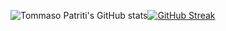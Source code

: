 
![Tommaso Patriti's GitHub stats](https://github-readme-stats.vercel.app/api?username=Ro0t-set&show_icons=true&theme=tokyonight)[![GitHub Streak](https://github-readme-streak-stats.herokuapp.com?user=Ro0t-set&theme=tokyonight&date_format=M%20j%5B%2C%20Y%5D)](https://git.io/streak-stats)

